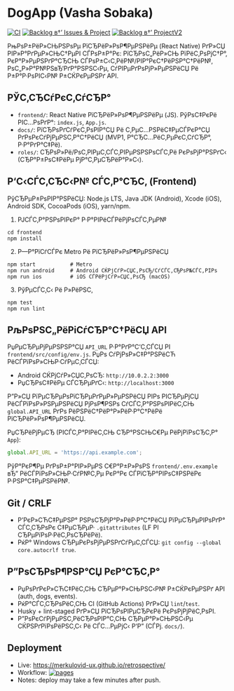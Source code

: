 ﻿# DogApp (Vasha Sobaka)

[![CI](https://github.com/merkulovid-ux/dogapp/actions/workflows/ci.yml/badge.svg)](https://github.com/merkulovid-ux/dogapp/actions/workflows/ci.yml)
[![Backlog в†’ Issues & Project](https://github.com/merkulovid-ux/dogapp/actions/workflows/backlog_to_issues.yml/badge.svg)](https://github.com/merkulovid-ux/dogapp/actions/workflows/backlog_to_issues.yml)
[![Backlog в†’ ProjectV2](https://github.com/merkulovid-ux/dogapp/actions/workflows/backlog_to_project_v2.yml/badge.svg)](https://github.com/merkulovid-ux/dogapp/actions/workflows/backlog_to_project_v2.yml)

РњРѕР±РёР»СЊРЅРѕРµ РїСЂРёР»РѕР¶РµРЅРёРµ (React Native) РґР»СЏ РІР»Р°РґРµР»СЊС†РµРІ СЃРѕР±Р°Рє: РїСЂРѕС„РёР»СЊ РїРёС‚РѕРјС†Р°, РєР°Р»РµРЅРґР°СЂСЊ СЃРѕР±С‹С‚РёР№/РІР°РєС†РёРЅР°С†РёР№, РѕС„Р»Р°Р№РЅвЂ‘РґР°РЅРЅС‹Рµ, СѓРІРµРґРѕРјР»РµРЅРёСЏ Рё Р±Р°Р·РѕРІС‹Р№ Р±СЌРєРµРЅРґ API.

## РЎС‚СЂСѓРєС‚СѓСЂР°

- `frontend/`: React Native РїСЂРёР»РѕР¶РµРЅРёРµ (JS). РўРѕС‡РєРё РІС…РѕРґР°: `index.js`, `App.js`.
- `docs/`: РїСЂРѕРґСѓРєС‚РѕРІР°СЏ Рё С‚РµС…РЅРёС‡РµСЃРєР°СЏ РґРѕРєСѓРјРµРЅС‚Р°С†РёСЏ (MVP1, Р°СЂС…РёС‚РµРєС‚СѓСЂР°, Р·Р°РґР°С‡Рё).
- `roles/`: СЂРѕР»Рё/РѕС‚РІРµС‚СЃС‚РІРµРЅРЅРѕСЃС‚Рё РєРѕРјР°РЅРґС‹ (СЂР°Р±РѕС‡РёРµ РјР°С‚РµСЂРёР°Р»С‹).

## Р‘С‹СЃС‚СЂС‹Р№ СЃС‚Р°СЂС‚ (Frontend)

РўСЂРµР±РѕРІР°РЅРёСЏ: Node.js LTS, Java JDK (Android), Xcode (iOS), Android SDK, CocoaPods (iOS), yarn/npm.

1) РЈСЃС‚Р°РЅРѕРІРєР° Р·Р°РІРёСЃРёРјРѕСЃС‚РµР№

```
cd frontend
npm install
```

2) Р—Р°РїСѓСЃРє Metro Рё РїСЂРёР»РѕР¶РµРЅРёСЏ

```
npm start           # Metro
npm run android     # Android СЌРјСѓР»СЏС‚РѕСЂ/СѓСЃС‚СЂРѕР№СЃС‚РІРѕ
npm run ios         # iOS СЃРёРјСѓР»СЏС‚РѕСЂ (macOS)
```

3) РўРµСЃС‚С‹ Рё Р»РёРЅС‚

```
npm test
npm run lint
```

## РљРѕРЅС„РёРіСѓСЂР°С†РёСЏ API

РџРµСЂРµРјРµРЅРЅР°СЏ `API_URL` Р·Р°РґР°С‘С‚СЃСЏ РІ `frontend/src/config/env.js`. РџРѕ СѓРјРѕР»С‡Р°РЅРёСЋ РёСЃРїРѕР»СЊР·СѓРµС‚СЃСЏ:

- Android СЌРјСѓР»СЏС‚РѕСЂ: `http://10.0.2.2:3000`
- РџСЂРѕС‡РёРµ СЃСЂРµРґС‹: `http://localhost:3000`

Р”Р»СЏ РїРµСЂРµРѕРїСЂРµРґРµР»РµРЅРёСЏ РІРѕ РІСЂРµРјСЏ РёСЃРїРѕР»РЅРµРЅРёСЏ РјРѕР¶РЅРѕ СѓСЃС‚Р°РЅРѕРІРёС‚СЊ `global.API_URL` РґРѕ РёРЅРёС†РёР°Р»РёР·Р°С†РёРё РїСЂРёР»РѕР¶РµРЅРёСЏ.

РџСЂРёРјРµСЂ (РІСЃС‚Р°РІРёС‚СЊ СЂР°РЅСЊС€Рµ РёРјРїРѕСЂС‚Р° `App`):

```js
global.API_URL = 'https://api.example.com';
```

РўР°РєР¶Рµ РґРѕР±Р°РІР»РµРЅ С€Р°Р±Р»РѕРЅ `frontend/.env.example` вЂ” РёСЃРїРѕР»СЊР·СѓР№С‚Рµ РєР°Рє СЃРїСЂР°РІРѕС‡РЅРёРє Р·РЅР°С‡РµРЅРёР№.

## Git / CRLF

- Р’РєР»СЋС‡РµРЅР° РЅРѕСЂРјР°Р»РёР·Р°С†РёСЏ РїРµСЂРµРІРѕРґР° СЃС‚СЂРѕРє С‡РµСЂРµР· `.gitattributes` (LF РІ СЂРµРїРѕР·РёС‚РѕСЂРёРё).
- РќР° Windows СЂРµРєРѕРјРµРЅРґСѓРµС‚СЃСЏ: `git config --global core.autocrlf true`.

## Р”РѕСЂРѕР¶РЅР°СЏ РєР°СЂС‚Р°

- РџРѕРґРєР»СЋС‡РёС‚СЊ СЂРµР°Р»СЊРЅС‹Р№ Р±СЌРєРµРЅРґ API (auth, dogs, events).
- РќР°СЃС‚СЂРѕРёС‚СЊ CI (GitHub Actions) РґР»СЏ `lint`/`test`.
- Husky + lint-staged РґР»СЏ РїСЂРѕРІРµСЂРєРё РєРѕРјРјРёС‚РѕРІ.
- Р”РѕРєСѓРјРµРЅС‚РёСЂРѕРІР°С‚СЊ СЂРµР°Р»СЊРЅС‹Рµ СЌРЅРґРїРѕРёРЅС‚С‹ Рё СЃС…РµРјС‹ Р‘Р” (СЃРј. `docs/`).

## Deployment

- Live: https://merkulovid-ux.github.io/retrospective/
- Workflow: [![pages](https://github.com/merkulovid-ux/retrospective/actions/workflows/pages/pages-build-deployment/badge.svg)](https://github.com/merkulovid-ux/retrospective/actions)
- Notes: deploy may take a few minutes after push.

